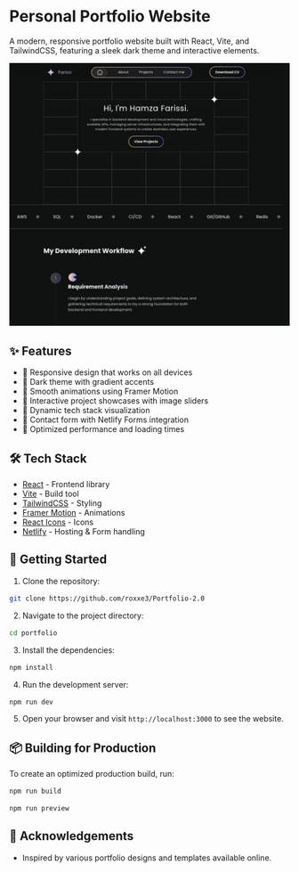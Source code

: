 # Personal Portfolio Website

A modern, responsive portfolio website built with React, Vite, and TailwindCSS, featuring a sleek dark theme and interactive elements.

![Portfolio Preview](./src/assets/projects/portfolio.jpg)

## ✨ Features

- 🎯 Responsive design that works on all devices
- 🌙 Dark theme with gradient accents
- 🎨 Smooth animations using Framer Motion
- 📱 Interactive project showcases with image sliders
- 🔄 Dynamic tech stack visualization
- 📝 Contact form with Netlify Forms integration
- 🚀 Optimized performance and loading times

## 🛠️ Tech Stack

- [React](https://reactjs.org/) - Frontend library
- [Vite](https://vitejs.dev/) - Build tool
- [TailwindCSS](https://tailwindcss.com/) - Styling
- [Framer Motion](https://www.framer.com/motion/) - Animations
- [React Icons](https://react-icons.github.io/react-icons/) - Icons
- [Netlify](https://www.netlify.com/) - Hosting & Form handling

## 🚀 Getting Started

1. Clone the repository:

```bash
git clone https://github.com/roxxe3/Portfolio-2.0
```

2. Navigate to the project directory:

```bash
cd portfolio
```

3. Install the dependencies:

```bash
npm install
```

4. Run the development server:

```bash
npm run dev
```

5. Open your browser and visit `http://localhost:3000` to see the website.

## 📦 Building for Production

To create an optimized production build, run:

```bash
npm run build
```

```bash
npm run preview 
```

## 🙏 Acknowledgements

- Inspired by various portfolio designs and templates available online.
